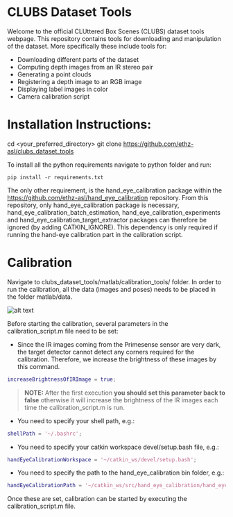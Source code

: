 # CLUBS Dataset Tools
Welcome to the official CLUttered Box Scenes (CLUBS) dataset tools webpage.
This repository contains tools for downloading and manipulation of the dataset.
More specifically these include tools for:
- Downloading different parts of the dataset
- Computing depth images from an IR stereo pair
- Generating a point clouds
- Registering a depth image to an RGB image
- Displaying label images in color
- Camera calibration script

# Installation Instructions:
cd <your_preferred_directory>
git clone https://github.com/ethz-asl/clubs_dataset_tools

To install all the python requirements navigate to python folder and run:
```
pip install -r requirements.txt
```

The only other requirement, is the hand_eye_calibration package within the https://github.com/ethz-asl/hand_eye_calibration repository.
From this repository, only hand_eye_calibration package is necessary, hand_eye_calibration_batch_estimation, hand_eye_calibration_experiments and hand_eye_calibration_target_extractor packages can therefore be ignored (by adding CATKIN_IGNORE).
This dependency is only required if running the hand-eye calibration part in the calibration script.


# Calibration
Navigate to clubs_dataset_tools/matlab/calibration_tools/ folder.
In order to run the calibration, all the data (images and poses) needs to be placed in the folder matlab/data.

![alt text](https://github.com/ethz-asl/clubs_dataset_tools/blob/feature/cloud_generation/images/data_folder_structure.png)

Before starting the calibration, several parameters in the calibration_script.m file need to be set:

- Since the IR images coming from the Primesense sensor are very dark, the target detector cannot detect any corners required for the calibration. Therefore, we increase the brightness of these images by this command.
```Matlab
increaseBrightnessOfIRImage = true;
```
> **NOTE:** After the first execution **you should set this parameter back to false** otherwise it will increase the brightness of the IR images each time the calibration_script.m is run.

- You need to specify your shell path, e.g.:
```Matlab
shellPath = '~/.bashrc';
```

- You need to specify your catkin workspace devel/setup.bash file, e.g.:
```Matlab
handEyeCalibrationWorkspace = '~/catkin_ws/devel/setup.bash';
```

- You need to specify the path to the hand_eye_calibration bin folder, e.g.:
```Matlab
handEyeCalibrationPath = '~/catkin_ws/src/hand_eye_calibration/hand_eye_calibration/bin';
```

Once these are set, calibration can be started by executing the calibration_script.m file.
